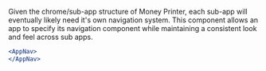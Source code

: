 Given the chrome/sub-app structure of Money Printer, each sub-app will eventually likely need it's own navigation
system. This component allows an app to specify its navigation component while maintaining a consistent look and feel
across sub apps.

```jsx
<AppNav>
</AppNav>
```